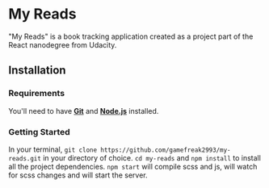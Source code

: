 # My Reads
"My Reads" is a book tracking application created as a project part of the React nanodegree from Udacity.
## Installation
### Requirements
You'll need to have [**Git**](https://git-scm.com/book/en/v2/Getting-Started-Installing-Git) and [**Node.js**](https://nodejs.org/en/) installed.
### Getting Started
In your terminal, `git clone https://github.com/gamefreak2993/my-reads.git` in your directory of choice.
`cd my-reads` and `npm install` to install all the project dependencies.
`npm start` will compile scss and js, will watch for scss changes and will start the server.
